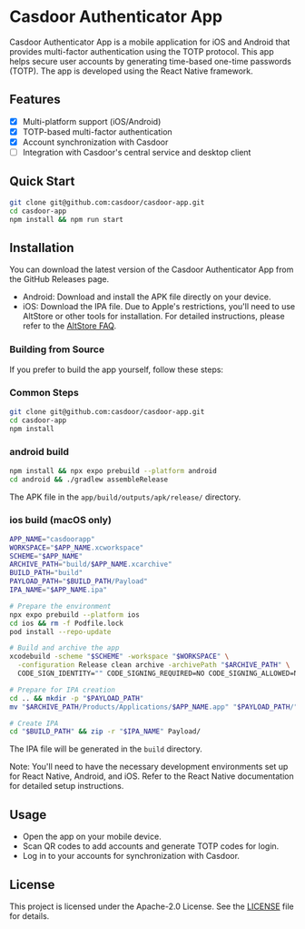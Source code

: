 # Casdoor Authenticator App

Casdoor Authenticator App is a mobile application for iOS and Android that provides multi-factor authentication using the TOTP protocol. This app helps secure user accounts by generating time-based one-time passwords (TOTP). The app is developed using the React Native framework.

## Features

- [x] Multi-platform support (iOS/Android)
- [x] TOTP-based multi-factor authentication
- [x] Account synchronization with Casdoor
- [ ] Integration with Casdoor's central service and desktop client

## Quick Start

```bash
git clone git@github.com:casdoor/casdoor-app.git
cd casdoor-app
npm install && npm run start
```

## Installation

You can download the latest version of the Casdoor Authenticator App from the GitHub Releases page.

- Android: Download and install the APK file directly on your device.
- iOS: Download the IPA file. Due to Apple's restrictions, you'll need to use AltStore or other tools for installation. For detailed instructions, please refer to the [AltStore FAQ](https://faq.altstore.io/).

### Building from Source

If you prefer to build the app yourself, follow these steps:

### Common Steps

```bash
git clone git@github.com:casdoor/casdoor-app.git
cd casdoor-app
npm install
```

### android build

  ```bash
  npm install && npx expo prebuild --platform android
  cd android && ./gradlew assembleRelease
  ```

  The APK file in the `app/build/outputs/apk/release/` directory.

### ios build (macOS only)

  ```bash
  APP_NAME="casdoorapp"
  WORKSPACE="$APP_NAME.xcworkspace"
  SCHEME="$APP_NAME"
  ARCHIVE_PATH="build/$APP_NAME.xcarchive"
  BUILD_PATH="build"
  PAYLOAD_PATH="$BUILD_PATH/Payload"
  IPA_NAME="$APP_NAME.ipa"

  # Prepare the environment
  npx expo prebuild --platform ios
  cd ios && rm -f Podfile.lock
  pod install --repo-update

  # Build and archive the app
  xcodebuild -scheme "$SCHEME" -workspace "$WORKSPACE" \
    -configuration Release clean archive -archivePath "$ARCHIVE_PATH" \
    CODE_SIGN_IDENTITY="" CODE_SIGNING_REQUIRED=NO CODE_SIGNING_ALLOWED=NO

  # Prepare for IPA creation
  cd .. && mkdir -p "$PAYLOAD_PATH"
  mv "$ARCHIVE_PATH/Products/Applications/$APP_NAME.app" "$PAYLOAD_PATH/"

  # Create IPA
  cd "$BUILD_PATH" && zip -r "$IPA_NAME" Payload/
  ```

  The IPA file will be generated in the `build` directory.

Note: You'll need to have the necessary development environments set up for React Native, Android, and iOS. Refer to the React Native documentation for detailed setup instructions.

## Usage

- Open the app on your mobile device.
- Scan QR codes to add accounts and generate TOTP codes for login.
- Log in to your accounts for synchronization with Casdoor.

## License

This project is licensed under the Apache-2.0 License. See the [LICENSE](./LICENSE) file for details.

